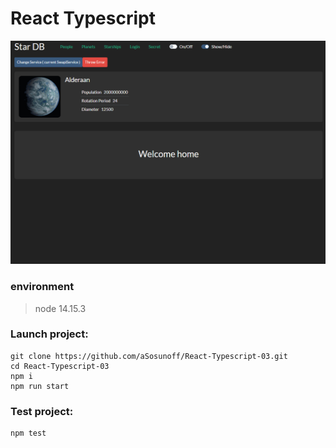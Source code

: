# React Typescript

![reacttypescript](./swapiservice.gif)

### environment

> node 14.15.3

### Launch project:

```
git clone https://github.com/aSosunoff/React-Typescript-03.git
cd React-Typescript-03
npm i
npm run start
```

### Test project:

```
npm test
```
